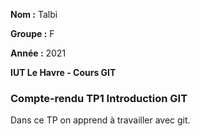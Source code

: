 **Nom :** Talbi

**Groupe :** F

**Année :** 2021

**IUT Le Havre - Cours GIT**

### Compte-rendu TP1 Introduction GIT

Dans ce TP on apprend à travailler avec git.
